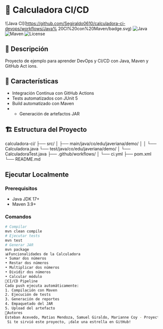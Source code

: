 # 🧮 Calculadora CI/CD
![Java CI](https://github.com/Segiraldo0610/calculadora-ci-devops/workflows/Java%
20CI%20con%20Maven/badge.svg)
![Java](https://img.shields.io/badge/Java-17-orange)
![Maven](https://img.shields.io/badge/Maven-3.9-blue)
![License](https://img.shields.io/badge/License-MIT-green)
## 📝 Descripción
Proyecto de ejemplo para aprender DevOps y CI/CD con Java, Maven y GitHub Act
ions.
## 🚀 Características
- Integración Continua con GitHub Actions
- Tests automatizados con JUnit 5
- Build automatizado con Maven
- - Generación de artefactos JAR
## 🏗️ Estructura del Proyecto
calculadora-ci/
├── src/ │
├── main/java/co/edu/javeriana/demo/ │
│ └── Calculadora.java
└── test/java/co/edu/javeriana/demo/ │
└── CalculadoraTest.java
├── .github/workflows/ │
└── ci.yml
├── pom.xml
└── README.md
## Ejecutar Localmente
### Prerequisitos
- Java JDK 17+
- Maven 3.9+
### Comandos
```bash
# Compilar
mvn clean compile
# Ejecutar tests
mvn test
# Generar JAR
mvn package
📊Funcionalidades de la Calculadora
• Sumar dos números
• Restar dos números
• Multiplicar dos números
• Dividir dos números
• Calcular módulo
🔄CI/CD Pipeline
Cada push ejecuta automáticamente:
1. Compilación con Maven
2. Ejecución de tests
3. Generación de reportes
4. Empaquetado del JAR
5. Upload del artefacto
👥Autores
Esteban Acevedo, Matias Mendoza, Samuel Giraldo, Marianne Coy - Proyecto del curso de Fundamentos de Ingeniería de Software
 Si te sirvió este proyecto, ¡dale una estrella en GitHub!
